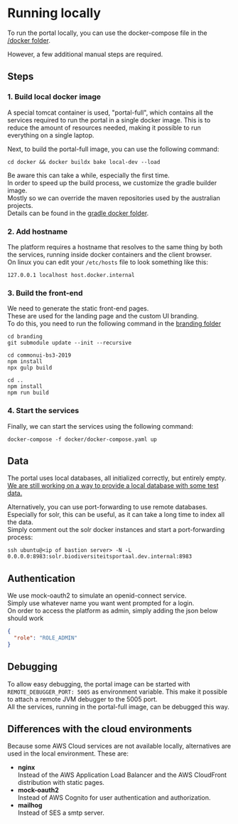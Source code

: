 # Running locally
To run the portal locally, you can use the docker-compose file in the [/docker folder](/docker).

However, a few additional manual steps are required.
## Steps
### 1. Build local docker image
A special tomcat container is used, "portal-full", which contains all the services required to run the portal in a single docker image.
This is to reduce the amount of resources needed, making it possible to run everything on a single laptop.

Next, to build the portal-full image, you can use the following command:
```commandline
cd docker && docker buildx bake local-dev --load
```

Be aware this can take a while, especially the first time.  
In order to speed up the build process, we customize the gradle builder image.  
Mostly so we can override the maven repositories used by the australian projects.  
Details can be found in the [gradle docker folder](./docker/gradle).

### 2. Add hostname
The platform requires a hostname that resolves to the same thing by both the services, running inside docker containers and the client browser.  
On linux you can edit your `/etc/hosts` file to look something like this:  
```commandline
127.0.0.1 localhost host.docker.internal
```

### 3. Build the front-end 
We need to generate the static front-end pages.  
These are used for the landing page and the custom UI branding.  
To do this, you need to run the following command in the [branding folder](./branding)

```commandline
cd branding
git submodule update --init --recursive

cd commonui-bs3-2019
npm install
npx gulp build

cd ..
npm install
npm run build
```

### 4. Start the services
Finally, we can start the services using the following command:

```commandline
docker-compose -f docker/docker-compose.yaml up
```

## Data
The portal uses local databases, all initialized correctly, but entirely empty.
[We are still working on a way to provide a local database with some test data.](https://github.com/inbo/vlaams-biodiversiteitsportaal/issues/53)

Alternatively, you can use port-forwarding to use remote databases.
Especially for solr, this can be useful, as it can take a long time to index all the data.  
Simply comment out the solr docker instances and start a port-forwarding process:
```commandline
ssh ubuntu@<ip of bastion server> -N -L 0.0.0.0:8983:solr.biodiversiteitsportaal.dev.internal:8983
```

## Authentication
We use mock-oauth2 to simulate an openid-connect service.  
Simply use whatever name you want went prompted for a login.  
On order to access the platform as admin, simply adding the json below should work
```json
{
  "role": "ROLE_ADMIN"
}
```

## Debugging
To allow easy debugging, the portal image can be started with `REMOTE_DEBUGGER_PORT: 5005` as environment variable.
This make it possible to attach a remote JVM debugger to the 5005 port.  
All the services, running in the portal-full image, can be debugged this way.

## Differences with the cloud environments
Because some AWS Cloud services are not available locally, alternatives are used in the local environment.
These are:
- **nginx**   
Instead of the AWS Application Load Balancer and the AWS CloudFront distribution with static pages.
- **mock-oauth2**  
Instead of AWS Cognito for user authentication and authorization.
- **mailhog**  
Instead of SES a smtp server.
